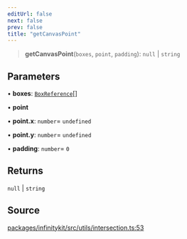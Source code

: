 ```yaml
---
editUrl: false
next: false
prev: false
title: "getCanvasPoint"
---
```


> **getCanvasPoint**(`boxes`, `point`, `padding`): `null` \| `string`

## Parameters

• **boxes**: [`BoxReference`](../type-aliases/BoxReference.md)[]

• **point**

• **point\.x**: `number`= `undefined`

• **point\.y**: `number`= `undefined`

• **padding**: `number`= `0`

## Returns

`null` \| `string`

## Source

[packages/infinitykit/src/utils/intersection.ts:53](https://github.com/nodenogg-in/alpha-p2p/blob/aa60360/packages/infinitykit/src/utils/intersection.ts#L53)

